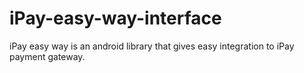 # iPay-easy-way-interface
iPay easy way is an android library that gives easy integration to iPay payment gateway.
